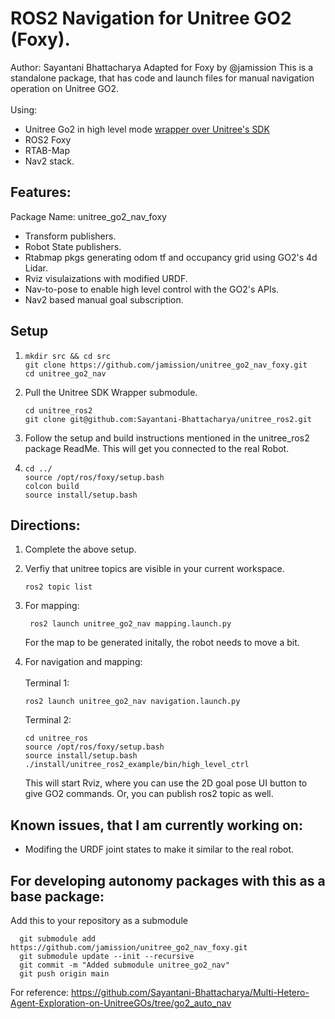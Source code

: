 # ROS2 Navigation for Unitree GO2 (Foxy).
Author: Sayantani Bhattacharya
Adapted for Foxy by @jamission
This is a standalone package, that has code and launch files for manual navigation operation on Unitree GO2.
</br></br>
Using: 
- Unitree Go2 in high level mode  [wrapper over Unitree's SDK](https://github.com/Sayantani-Bhattacharya/unitree_ros2)
- ROS2 Foxy
- RTAB-Map
- Nav2 stack.

## Features:
Package Name: unitree_go2_nav_foxy
- Transform publishers.
- Robot State publishers.
- Rtabmap pkgs generating odom tf and occupancy grid using GO2's 4d Lidar.
- Rviz visulaizations with modified URDF.
- Nav-to-pose to enable high level control with the GO2's APIs.
- Nav2 based manual goal subscription.

## Setup   
  1.     mkdir src && cd src
         git clone https://github.com/jamission/unitree_go2_nav_foxy.git
         cd unitree_go2_nav
     
  2. Pull the Unitree SDK Wrapper submodule.
    
         cd unitree_ros2       
         git clone git@github.com:Sayantani-Bhattacharya/unitree_ros2.git
     
  3. Follow the setup and build instructions mentioned in the unitree_ros2 package ReadMe. This will get you connected to the real Robot.
  4.     cd ../
         source /opt/ros/foxy/setup.bash
         colcon build
         source install/setup.bash

## Directions:

1. Complete the above setup.
2. Verfiy that unitree topics are visible in your current workspace.

       ros2 topic list
3. For mapping:

        ros2 launch unitree_go2_nav mapping.launch.py

   For the map to be generated initally, the robot needs to move a bit.

4. For navigation and mapping:
   </br>  
   Terminal 1:

       ros2 launch unitree_go2_nav navigation.launch.py

   Terminal 2:
   
       cd unitree_ros
       source /opt/ros/foxy/setup.bash
       source install/setup.bash
       ./install/unitree_ros2_example/bin/high_level_ctrl

   This will start Rviz, where you can use the 2D goal pose UI button to give GO2 commands.
   Or, you can publish ros2 topic as well.
   

## Known issues, that I am currently working on:
  - Modifing the URDF joint states to make it similar to the real robot.
    

## For developing autonomy packages with this as a base package:
Add this to your repository as a submodule

      git submodule add https://github.com/jamission/unitree_go2_nav_foxy.git
      git submodule update --init --recursive 
      git commit -m "Added submodule unitree_go2_nav" 
      git push origin main 

For reference: https://github.com/Sayantani-Bhattacharya/Multi-Hetero-Agent-Exploration-on-UnitreeGOs/tree/go2_auto_nav

